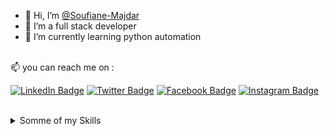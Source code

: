 - 👋 Hi, I’m <a href="https://github.com/Soufiane-Majdar">@Soufiane-Majdar</a>
- 👀 I’m a full stack developer
- 📙 I’m currently learning python automation
<br>
📫 you can reach me on  :


[![LinkedIn Badge](https://img.shields.io/badge/LinkedIn-Profile-informational?style=flat&logo=linkedin&logoColor=white&color=0D76A8)](https://www.linkedin.com/in/soufiane-majdar-47613719a/)
[![Twitter Badge](https://img.shields.io/badge/Twitter-Profile-informational?style=flat&logo=twitter&logoColor=white&color=1CA2F1)](https://twitter.com/MajdarSoufiane)
[![Facebook Badge](https://img.shields.io/badge/Facebook-1877F2?style=flat&logo=facebook&logoColor=white)](https://www.facebook.com/soufiane.dmj/)
[![Instagram Badge](https://img.shields.io/badge/Instagram-E4405F?style=flat&logo=instagram&logoColor=white)](https://www.instagram.com/soufianedmj/)

<br>
<!---
Soufiane-Majdar/Soufiane-Majdar is a ✨ special ✨ repository because its `README.md` (this file) appears on your GitHub profile.
You can click the Preview link to take a look at your changes.
--->



<details>
<summary>Somme of my Skills</summary>
  <br>

![](https://img.shields.io/badge/C%23-239120?style=for-the-badge&logo=c-sharp&logoColor=white)
![](https://img.shields.io/badge/Python-14354C?style=for-the-badge&logo=python&logoColor=white)
![](https://img.shields.io/badge/PHP-777BB4?style=for-the-badge&logo=php&logoColor=white)
![](https://img.shields.io/badge/Java-ED8B00?style=for-the-badge&logo=java&logoColor=white)
![](https://img.shields.io/badge/JavaScript-F7DF1E?style=for-the-badge&logo=javascript&logoColor=black)
![](https://img.shields.io/badge/HTML-239120?style=for-the-badge&logo=html5&logoColor=white)
![](https://img.shields.io/badge/.NET-5C2D91?style=for-the-badge&logo=.net&logoColor=white)
![](https://img.shields.io/badge/React-20232A?style=for-the-badge&logo=react&logoColor=61DAFB)
![](https://img.shields.io/badge/MySQL-00000F?style=for-the-badge&logo=mysql&logoColor=white)
</details>
<br>
